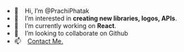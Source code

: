 - 👋  &ensp; Hi, I’m @PrachiPhatak
- 👀  &ensp; I’m interested in <b>creating new libraries, logos, APIs</b>.
- 🌱  &ensp; I’m currently working on <b>React</b>.
- 💞️  &ensp; I’m looking to collaborate on Github
- 📫  &ensp; <a href="https://prachipersonal.github.io/Portfolio/"> Contact Me.</a>

<!---
PrachiPhatak/PrachiPhatak is a ✨ special ✨ repository because its `README.md` (this file) appears on your GitHub profile.
You can click the Preview link to take a look at your changes.
--->
